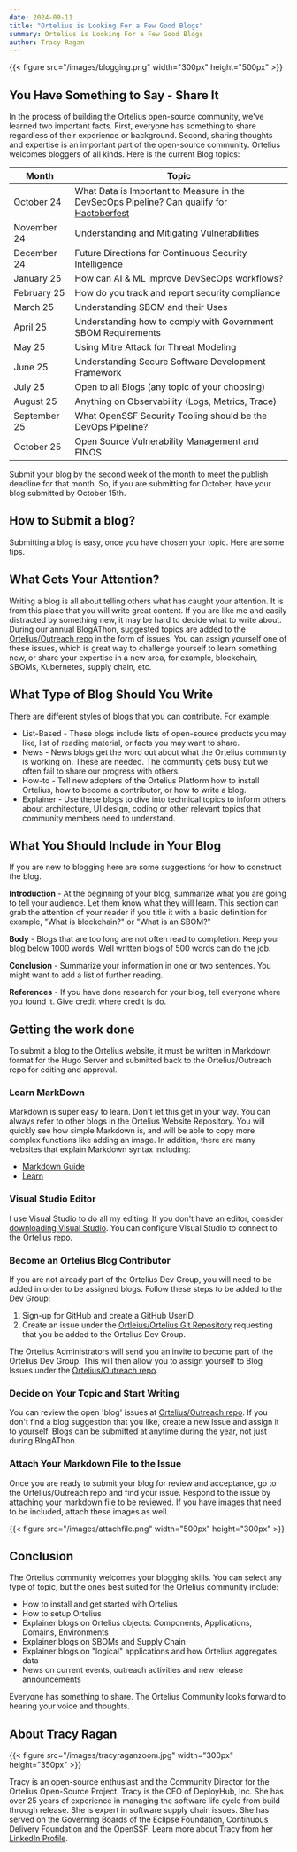 ```yaml
---
date: 2024-09-11
title: "Ortelius is Looking For a Few Good Blogs"
summary: Ortelius is Looking For a Few Good Blogs
author: Tracy Ragan
---
```


{{< figure src="/images/blogging.png" width="300px" height="500px" >}}

## You Have Something to Say - Share It

In the process of building the Ortelius open-source community, we've learned two important facts. First, everyone has something to share regardless of their experience or background. Second, sharing thoughts and expertise is an important part of the open-source community. Ortelius welcomes bloggers of all kinds. Here is the current Blog topics:


| Month| Topic |
|-------|----------|
|October 24|What Data is Important to Measure in the DevSecOps Pipeline? Can qualify for [Hactoberfest](/blog/2024/09/11/hacktoberfest-2024/) |
|November 24|Understanding and Mitigating Vulnerabilities|
|December 24|Future Directions for Continuous Security Intelligence|
|January 25|How can AI & ML improve DevSecOps workflows?|
|February 25|How do you track and report security compliance|
|March 25|Understanding SBOM and their Uses|
|April 25|Understanding how to comply with Government SBOM Requirements|
|May 25 |Using Mitre Attack for Threat Modeling|
|June 25|Understanding Secure Software Development Framework|
|July 25|Open to all Blogs (any topic of your choosing)|
|August 25|Anything on Observability (Logs, Metrics, Trace) |
|September 25|What OpenSSF Security Tooling should be the DevOps Pipeline?|
|October 25|Open Source Vulnerability Management and FINOS|

Submit your blog by the second week of the month to meet the publish deadline for that month. So, if you are submitting for October, have your blog submitted by October 15th. 

## How to Submit a blog?

Submitting a blog is easy, once you have chosen your topic. Here are some tips. 


## What Gets Your Attention?

Writing a blog is all about telling others what has caught your attention. It is from this place that you will write great content. If you are like me and easily distracted by something new, it may be hard to decide what to write about. During our annual BlogAThon, suggested topics are added to the [Ortelius/Outreach repo](https://github.com/ortelius/outreach/issues) in the form of issues. You can assign yourself one of these issues, which is great way to challenge yourself to learn something new, or share your expertise in a new area, for example, blockchain, SBOMs, Kubernetes, supply chain, etc.

## What Type of Blog Should You Write

There are different styles of blogs that you can contribute. For example:

- List-Based - These blogs include lists of open-source products you may like, list of reading material, or facts you may want to share.
- News - News blogs get the word out about what the Ortelius community is working on. These are needed. The community gets busy but we often fail to share our progress with others.
- How-to - Tell new adopters of the Ortelius Platform how to install Ortelius, how to become a contributor, or how to write a blog.
- Explainer - Use these blogs to dive into technical topics to inform others about architecture, UI design, coding or other relevant topics that community members need to understand.


## What You Should Include in Your Blog

If you are new to blogging here are some suggestions for how to construct the blog.

**Introduction** - At the beginning of your blog, summarize what you are going to tell your audience. Let them know what they will learn. This section can grab the attention of your reader if you title it with a basic definition for example, "What is blockchain?" or "What is an SBOM?"

**Body** - Blogs that are too long are not often read to completion. Keep your blog below 1000 words. Well written blogs of 500 words can do the job.

**Conclusion** - Summarize your information in one or two sentences. You might want to add a list of further reading.

**References** - If you have done research for your blog, tell everyone where you found it. Give credit where credit is do.

## Getting the work done

To submit a blog to the Ortelius website, it must be written in Markdown format for the Hugo Server and submitted back to the Ortelius/Outreach repo for editing and approval.

### Learn MarkDown

Markdown is super easy to learn. Don't let this get in your way. You can always refer to other blogs in the Ortelius Website Repository. You will quickly see how simple Markdown is, and will be able to copy more complex functions like adding an image. In addition, there are many websites that explain Markdown syntax including:

- [Markdown Guide](https://www.markdownguide.org/tools/hugo/)
- [Learn](https://learn.netlify.app/en/cont/markdown/)

### Visual Studio Editor

I use Visual Studio to do all my editing. If you don't have an editor, consider [downloading Visual Studio](https://visualstudio.microsoft.com/downloads/). You can configure Visual Studio to connect to the Ortelius repo.

### Become an Ortelius Blog Contributor

If you are not already part of the Ortelius Dev Group, you will need to be added in order to be assigned blogs. Follow these steps to be added to the Dev Group:

1) Sign-up for GitHub and create a GitHub UserID.
2) Create an issue under the [Ortleius/Ortelius Git Repository](https://github.com/ortelius/ortelius/issues/new) requesting that you be added to the Ortelius Dev Group.

The Ortelius Administrators will send you an invite to become part of the Ortelius Dev Group. This will then allow you to assign yourself to Blog Issues under the [Ortelius/Outreach repo](https://github.com/ortelius/outreach/issues).

### Decide on Your Topic and Start Writing

You can review the open 'blog' issues at [Ortelius/Outreach repo](https://github.com/ortelius/outreach/issues). If you don't find a blog suggestion that you like, create a new Issue and assign it to yourself. Blogs can be submitted at anytime during the year, not just during BlogAThon.

### Attach Your Markdown File to the Issue

Once you are ready to submit your blog for review and acceptance, go to the Ortelius/Outreach repo and find your issue. Respond to the issue by attaching your markdown file to be reviewed. If you have images that need to be included, attach these images as well.

{{< figure src="/images/attachfile.png" width="500px" height="300px" >}}

## Conclusion

The Ortelius community welcomes your blogging skills. You can select any type of topic, but the ones best suited for the Ortelius community include:

- How to install and get started with Ortelius
- How to setup Ortelius
- Explainer blogs on Ortelius objects: Components, Applications, Domains, Environments
- Explainer blogs on SBOMs and Supply Chain
- Explainer blogs on "logical" applications and how Ortelius aggregates data
- News on current events, outreach activities and new release announcements

Everyone has something to share. The Ortelius Community looks forward to hearing your voice and thoughts.

## About Tracy Ragan

{{< figure src="/images/tracyraganzoom.jpg" width="300px" height="350px" >}}

Tracy is an open-source enthusiast and the Community Director for the Ortelius Open-Source Project. Tracy is the CEO of DeployHub, Inc. She has over 25 years of experience in managing the software life cycle from build through release. She is expert in software supply chain issues. She has served on the Governing Boards of the Eclipse Foundation, Continuous Delivery Foundation and the OpenSSF. Learn more about Tracy from her [LinkedIn Profile](https://www.linkedin.com/in/tracy-ragan-oms/).
